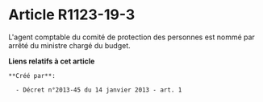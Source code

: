 # Article R1123-19-3

L'agent comptable du comité de protection des personnes est nommé par arrêté du ministre chargé du budget.

**Liens relatifs à cet article**

	**Créé par**:

	  - Décret n°2013-45 du 14 janvier 2013 - art. 1
